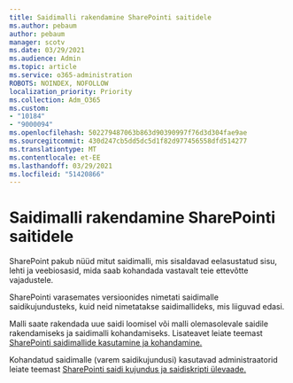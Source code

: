 ```yaml
---
title: Saidimalli rakendamine SharePointi saitidele
ms.author: pebaum
author: pebaum
manager: scotv
ms.date: 03/29/2021
ms.audience: Admin
ms.topic: article
ms.service: o365-administration
ROBOTS: NOINDEX, NOFOLLOW
localization_priority: Priority
ms.collection: Adm_O365
ms.custom:
- "10184"
- "9000094"
ms.openlocfilehash: 502279487063b863d90390997f76d3d304fae9ae
ms.sourcegitcommit: 430d247cb5dd5dc5d1f82d977456558dfd514277
ms.translationtype: MT
ms.contentlocale: et-EE
ms.lasthandoff: 03/29/2021
ms.locfileid: "51420866"
---
```

# <a name="apply-site-template-to-sharepoint-sites"></a>Saidimalli rakendamine SharePointi saitidele

SharePoint pakub nüüd mitut saidimalli, mis sisaldavad eelasustatud sisu, lehti ja veebiosasid, mida saab kohandada vastavalt teie ettevõtte vajadustele. 

SharePointi varasemates versioonides nimetati saidimalle saidikujundusteks, kuid neid nimetatakse saidimallideks, mis liiguvad edasi. 

Malli saate rakendada uue saidi loomisel või malli olemasolevale saidile rakendamiseks ja saidimalli kohandamiseks. Lisateavet leiate teemast [SharePointi saidimallide kasutamine ja kohandamine.](https://support.microsoft.com/office/39382463-0e45-4d1b-be27-0e96aeec8398)

Kohandatud saidimalle (varem saidikujundusi) kasutavad administraatorid leiate teemast [SharePointi saidi kujundus ja saidiskripti ülevaade.](https://docs.microsoft.com/sharepoint/dev/declarative-customization/site-design-overview)
